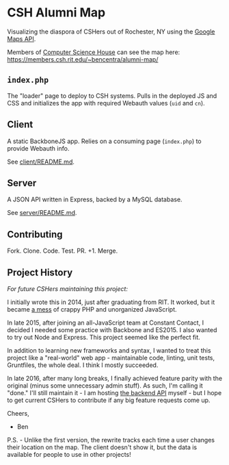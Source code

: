 # CSH Alumni Map

Visualizing the diaspora of CSHers out of Rochester, NY using the [Google Maps API](https://developers.google.com/maps/documentation/javascript/).

Members of [Computer Science House](http://csh.rit.edu/) can see the map here: https://members.csh.rit.edu/~bencentra/alumni-map/

## `index.php`

The "loader" page to deploy to CSH systems. Pulls in the deployed JS and CSS and initializes the app with required Webauth values (`uid` and `cn`).

## Client

A static BackboneJS app. Relies on a consuming page (`index.php`) to provide Webauth info.

See [client/README.md](client/README.md).

## Server

A JSON API written in Express, backed by a MySQL database.

See [server/README.md](server/README.md).

## Contributing

Fork. Clone. Code. Test. PR. +1. Merge.

## Project History

_For future CSHers maintaining this project:_

I initially wrote this in 2014, just after graduating from RIT. It worked, but it became [a mess](https://github.com/bencentra/csh-map/tree/138b335f91df921b8deb67c618475ebe5c5ba915) of crappy PHP and unorganized JavaScript.

In late 2015, after joining an all-JavaScript team at Constant Contact, I decided I needed some practice with Backbone and ES2015. I also wanted to try out Node and Express. This project seemed like the perfect fit.

In addition to learning new frameworks and syntax, I wanted to treat this project like a "real-world" web app - maintainable code, linting, unit tests, Gruntfiles, the whole deal. I think I mostly succeeded.

In late 2016, after many long breaks, I finally achieved feature parity with the original (minus some unnecessary admin stuff). As such, I'm calling it "done." I'll still maintain it - I am hosting [the backend API](https://bencentra.com/csh-map/api/v1/) myself - but I hope to get current CSHers to contribute if any big feature requests come up.

Cheers,

- Ben

P.S. - Unlike the first version, the rewrite tracks each time a user changes their location on the map. The client doesn't show it, but the data is available for people to use in other projects!
